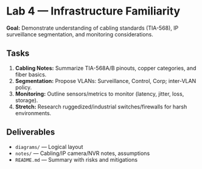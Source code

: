 # Lab 4 — Infrastructure Familiarity

**Goal:** Demonstrate understanding of cabling standards (TIA-568), IP surveillance segmentation, and monitoring considerations.

## Tasks
1. **Cabling Notes:** Summarize TIA-568A/B pinouts, copper categories, and fiber basics.
2. **Segmentation:** Propose VLANs: Surveillance, Control, Corp; inter-VLAN policy.
3. **Monitoring:** Outline sensors/metrics to monitor (latency, jitter, loss, storage).
4. **Stretch:** Research ruggedized/industrial switches/firewalls for harsh environments.

## Deliverables
- `diagrams/` — Logical layout
- `notes/` — Cabling/IP camera/NVR notes, assumptions
- `README.md` — Summary with risks and mitigations
